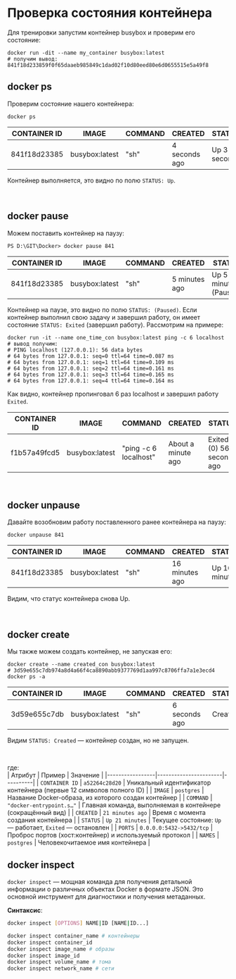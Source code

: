 # Проверка состояния контейнера

Для тренировки запустим контейнер busybox и проверим его состояние:
```shell
docker run -dit --name my_container busybox:latest
# получим вывод: 841f18d233859f0f65daaeb985849c1dad02f10d80eed80e6d0655515e5a49f8
```
## docker ps

Проверим состояние нашего контейнера:
```shell
docker ps 
```
| CONTAINER ID | IMAGE           | COMMAND | CREATED        | STATUS        | PORTS | NAMES        |
|--------------|-----------------|---------|----------------|---------------|-------|--------------|
| 841f18d23385 | busybox:latest  | "sh"    | 4 seconds ago  | Up 3 seconds  |       | my_container |   

Контейнер выполняется, это видно по полю `STATUS: Up`.  

<br>

## docker pause
Можем поставить контейнер на паузу:
```shell
PS D:\GIT\Docker> docker pause 841
```
| CONTAINER ID | IMAGE           | COMMAND | CREATED       | STATUS                 | PORTS | NAMES        |
|--------------|-----------------|---------|---------------|------------------------|-------|--------------|
| 841f18d23385 | busybox:latest  | "sh"    | 5 minutes ago | Up 5 minutes (Paused) |       | my_container |  

Контейнер на паузе, это видно по полю `STATUS: (Paused)`. Если контейнер выполнил свою задачу и завершил работу, он имеет состояние `STATUS: Exited` (завершил работу). Рассмотрим на примере:  
```shell
docker run -it --name one_time_con busybox:latest ping -c 6 localhost
# вывод получим:
# PING localhost (127.0.0.1): 56 data bytes
# 64 bytes from 127.0.0.1: seq=0 ttl=64 time=0.087 ms
# 64 bytes from 127.0.0.1: seq=1 ttl=64 time=0.109 ms
# 64 bytes from 127.0.0.1: seq=2 ttl=64 time=0.161 ms
# 64 bytes from 127.0.0.1: seq=3 ttl=64 time=0.165 ms
# 64 bytes from 127.0.0.1: seq=4 ttl=64 time=0.164 ms
```
Как видно, контейнер пропинговал 6 раз localhost и завершил работу `Exited`.  

| CONTAINER ID | IMAGE           | COMMAND               | CREATED             | STATUS                    | PORTS | NAMES        |
|--------------|-----------------|-----------------------|---------------------|---------------------------|-------|--------------|
| f1b57a49fcd5 | busybox:latest  | "ping -c 6 localhost" | About a minute ago | Exited (0) 56 seconds ago |       | one_time_con |

<br>

## docker unpause

Давайте возобновим работу поставленного ранее контейнера на паузу:
```shell
docker unpause 841
```
| CONTAINER ID | IMAGE           | COMMAND | CREATED        | STATUS        | PORTS | NAMES        |
|--------------|-----------------|---------|----------------|---------------|-------|--------------|
| 841f18d23385 | busybox:latest  | "sh"    | 16 minutes ago | Up 16 minutes |       | my_container |  

Видим, что статус контейнера снова Up.  

<br>

## docker create

Мы также можем создать контейнер, не запуская его:
```shell
docker create --name created_con busybox:latest  
# 3d59e655c7db974a8d4a66f4ca8890abb9377769d1aa997c8706ffa7a1e3ecd4
docker ps -a 
```

| CONTAINER ID | IMAGE           | COMMAND | CREATED       | STATUS  | PORTS | NAMES        |
|--------------|-----------------|---------|---------------|---------|-------|--------------|
| 3d59e655c7db | busybox:latest  | "sh"    | 6 seconds ago | Created |       | created_con  |  

Видим `STATUS: Created` — контейнер создан, но не запущен.  

<br>

где:  
| Атрибут         | Пример                | Значение |
|-----------------|-----------------------|----------|
| `CONTAINER ID`  | `a52264c28d20`        | Уникальный идентификатор контейнера (первые 12 символов полного ID) |
| `IMAGE`         | `postgres`            | Название Docker-образа, из которого создан контейнер |
| `COMMAND`       | `"docker-entrypoint.s…"` | Главная команда, выполняемая в контейнере (сокращённый вид) |
| `CREATED`       | `21 minutes ago`      | Время с момента создания контейнера |
| `STATUS`        | `Up 21 minutes`       | Текущее состояние: `Up` — работает, `Exited` — остановлен |
| `PORTS`         | `0.0.0.0:5432->5432/tcp` | Проброс портов (хост:контейнер) и используемый протокол |
| `NAMES`         | `postgres`            | Человекочитаемое имя контейнера |  

## docker inspect
`docker inspect` — мощная команда для получения детальной информации о различных объектах Docker в формате JSON. Это основной инструмент для диагностики и получения метаданных.  

**Синтаксис**:  
```bash
docker inspect [OPTIONS] NAME|ID [NAME|ID...]
```
```bash
docker inspect container_name # контейнеры
docker inspect container_id
docker inspect image_name # образы
docker inspect image_id
docker inspect volume_name # тома
docker inspect network_name # сети
```
